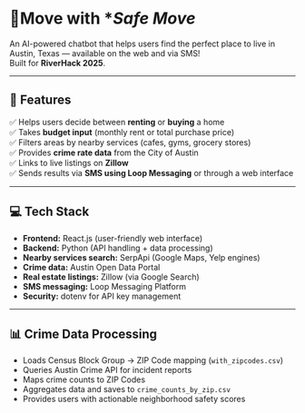 # 🏡Move with **Safe Move*

An AI-powered chatbot that helps users find the perfect place to live in Austin, Texas — available on the web and via SMS!  
Built for **RiverHack 2025**.

---

## 🚀 Features

✅ Helps users decide between **renting** or **buying** a home  
✅ Takes **budget input** (monthly rent or total purchase price)  
✅ Filters areas by nearby services (cafes, gyms, grocery stores)  
✅ Provides **crime rate data** from the City of Austin  
✅ Links to live listings on **Zillow**  
✅ Sends results via **SMS using Loop Messaging** or through a web interface

---

## 💻 Tech Stack

- **Frontend:** React.js (user-friendly web interface)  
- **Backend:** Python (API handling + data processing)  
- **Nearby services search:** SerpApi (Google Maps, Yelp engines)  
- **Crime data:** Austin Open Data Portal  
- **Real estate listings:** Zillow (via Google Search)  
- **SMS messaging:** Loop Messaging Platform  
- **Security:** dotenv for API key management

---

## 📊 Crime Data Processing

- Loads Census Block Group → ZIP Code mapping (`with_zipcodes.csv`)  
- Queries Austin Crime API for incident reports  
- Maps crime counts to ZIP Codes  
- Aggregates data and saves to `crime_counts_by_zip.csv`  
- Provides users with actionable neighborhood safety scores

